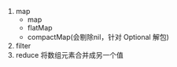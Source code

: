
1. map
   * map
   * flatMap
   * compactMap(会剔除nil，针对 Optional 解包)
2. filter
3. reduce
   将数组元素合并成另一个值
